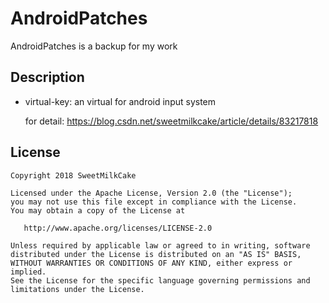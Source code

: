 # AndroidPatches
AndroidPatches is a backup for my work

## Description
* virtual-key: an virtual for android input system

  for detail: https://blog.csdn.net/sweetmilkcake/article/details/83217818


## License
    Copyright 2018 SweetMilkCake

    Licensed under the Apache License, Version 2.0 (the "License");
    you may not use this file except in compliance with the License.
    You may obtain a copy of the License at

       http://www.apache.org/licenses/LICENSE-2.0

    Unless required by applicable law or agreed to in writing, software
    distributed under the License is distributed on an "AS IS" BASIS,
    WITHOUT WARRANTIES OR CONDITIONS OF ANY KIND, either express or implied.
    See the License for the specific language governing permissions and
    limitations under the License.
